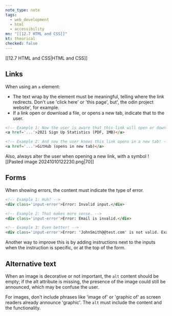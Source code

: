 ```yaml
---
note_type: note
tags:
  - web_development
  - html
  - accessibility
mn: "[[12.7 HTML and CSS]]"
kt: theorical
checked: false
---
```

[[12.7 HTML and CSS|HTML and CSS]]

## Links
When using an `a` element:
- The text wrap by the element must be meaningful, telling where the link redirects. Don't use 'click here' or 'this page', but', the odin project website', for example.
- If a link open or download a file, or opens a new tab, indicate that to the user.

```html
<!-- Example 1: Now the user is aware that this link will open or download a PDF file. -->
<a href='...'>2021 Sign Up Statistics (PDF, 1MB)</a>

<!-- Example 2: And now the user knows this link opens in a new tab! -->
<a href='...'>GitHub (opens in new tab)</a>

```

Also, always alter the user when opening a new link, with a symbol ![[Pasted image 20241010122230.png|70]] 
## Forms
When showing errors, the content must indicate the type of error.

```html
<!-- Example 1: Huh? -->
<div class='input-error'>Error: Invalid input.</div>

<!-- Example 2: That makes more sense. -->
<div class='input-error'>Error: Email is invalid.</div>

<!-- Example 3: Even better! -->
<div class='input-error'>Error: 'JohnSmith@@test.com' is not valid. Example of a valid email: example@yourdomain.com.</div>
```

Another way to improve this is by adding instructions next to the inputs when the instruction is specific, or at the top of the form.

## Alternative text
When an image is decorative or not important, the `alt` content should be empty; if the alt attribute is missing, the presence of the image could still be announced, which may be confuse the user. 

For images, don't include phrases like 'image of' or 'graphic of' as screen readers already announce 'graphic'. The `alt` must include the content and the functionality.  